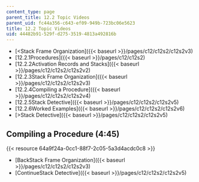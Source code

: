 ```yaml
---
content_type: page
parent_title: 12.2 Topic Videos
parent_uid: fc44a356-c643-ef09-949b-723bc06e5623
title: 12.2 Topic Videos
uid: 44482b91-529f-d275-3519-4813a492816b
---
```


*   [<Stack Frame Organization]({{< baseurl >}}/pages/c12/c12s2/c12s2v3)
*   [12.2.1Procedures]({{< baseurl >}}/pages/c12/c12s2)
*   [12.2.2Activation Records and Stacks]({{< baseurl >}}/pages/c12/c12s2/c12s2v2)
*   [12.2.3Stack Frame Organization]({{< baseurl >}}/pages/c12/c12s2/c12s2v3)
*   [12.2.4Compiling a Procedure]({{< baseurl >}}/pages/c12/c12s2/c12s2v4)
*   [12.2.5Stack Detective]({{< baseurl >}}/pages/c12/c12s2/c12s2v5)
*   [12.2.6Worked Examples]({{< baseurl >}}/pages/c12/c12s2/c12s2v6)
*   [\>Stack Detective]({{< baseurl >}}/pages/c12/c12s2/c12s2v5)

Compiling a Procedure (4:45)
----------------------------

{{< resource 64a9f24a-0cc1-88f7-2c05-5a3d4acdc0c8 >}}

*   [BackStack Frame Organization]({{< baseurl >}}/pages/c12/c12s2/c12s2v3)
*   [ContinueStack Detective]({{< baseurl >}}/pages/c12/c12s2/c12s2v5)